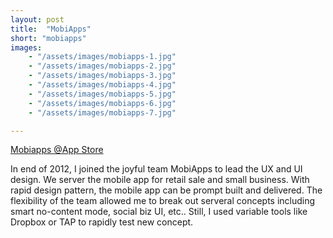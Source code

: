 ```yaml
---
layout: post
title:  "MobiApps"
short: "mobiapps"
images: 
    - "/assets/images/mobiapps-1.jpg"
    - "/assets/images/mobiapps-2.jpg"
    - "/assets/images/mobiapps-3.jpg"
    - "/assets/images/mobiapps-4.jpg"
    - "/assets/images/mobiapps-5.jpg"
    - "/assets/images/mobiapps-6.jpg"
    - "/assets/images/mobiapps-7.jpg"

---
```

[Mobiapps @App Store](https://itunes.apple.com/tw/app/ding-hao/id577065907?mt=8)

In end of 2012, I joined the joyful team MobiApps to lead the UX and UI design. We server the mobile app for retail sale and small business. With rapid design pattern, the mobile app can be prompt built and delivered. The flexibility of the team allowed me to break out serveral concepts including smart no-content mode, social biz UI, etc.. Still, I used variable tools like Dropbox or TAP to rapidly test new concept.
